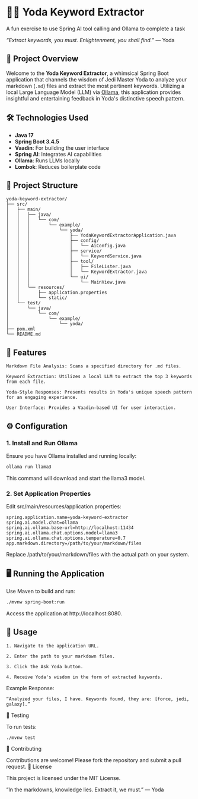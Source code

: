 # 🧙‍♂️ Yoda Keyword Extractor
A fun exercise to use Spring AI tool calling and Ollama to complete a task

*“Extract keywords, you must. Enlightenment, you shall find.”* — Yoda

## 🚀 Project Overview

Welcome to the **Yoda Keyword Extractor**, a whimsical Spring Boot application that channels the wisdom of Jedi Master Yoda to analyze your markdown (`.md`) files and extract the most pertinent keywords. Utilizing a local Large Language Model (LLM) via [Ollama](https://ollama.com/), this application provides insightful and entertaining feedback in Yoda's distinctive speech pattern.

## 🛠️ Technologies Used

- **Java 17**  
- **Spring Boot 3.4.5**  
- **Vaadin**: For building the user interface  
- **Spring AI**: Integrates AI capabilities  
- **Ollama**: Runs LLMs locally  
- **Lombok**: Reduces boilerplate code  

## 📁 Project Structure

```plaintext
yoda-keyword-extractor/
├── src/
│   ├── main/
│   │   ├── java/
│   │   │   └── com/
│   │   │       └── example/
│   │   │           └── yoda/
│   │   │               ├── YodaKeywordExtractorApplication.java
│   │   │               ├── config/
│   │   │               │   └── AiConfig.java
│   │   │               ├── service/
│   │   │               │   └── KeywordService.java
│   │   │               ├── tool/
│   │   │               │   ├── FileLister.java
│   │   │               │   └── KeywordExtractor.java
│   │   │               └── ui/
│   │   │                   └── MainView.java
│   │   └── resources/
│   │       ├── application.properties
│   │       └── static/
│   └── test/
│       └── java/
│           └── com/
│               └── example/
│                   └── yoda/
├── pom.xml
└── README.md
```
## 🧩 Features

    Markdown File Analysis: Scans a specified directory for .md files.

    Keyword Extraction: Utilizes a local LLM to extract the top 3 keywords from each file.

    Yoda-Style Responses: Presents results in Yoda's unique speech pattern for an engaging experience.

    User Interface: Provides a Vaadin-based UI for user interaction.

## ⚙️ Configuration
### 1. Install and Run Ollama

Ensure you have Ollama installed and running locally:

```bash
ollama run llama3
```

This command will download and start the llama3 model.
### 2. Set Application Properties

Edit src/main/resources/application.properties:

```properties
spring.application.name=yoda-keyword-extractor
spring.ai.model.chat=ollama
spring.ai.ollama.base-url=http://localhost:11434
spring.ai.ollama.chat.options.model=llama3
spring.ai.ollama.chat.options.temperature=0.7
app.markdown.directory=/path/to/your/markdown/files
```

Replace /path/to/your/markdown/files with the actual path on your system.
## 🖥️ Running the Application

Use Maven to build and run:
```bash
./mvnw spring-boot:run
```
Access the application at http://localhost:8080.

## 🧙 Usage

    1. Navigate to the application URL.

    2. Enter the path to your markdown files.

    3. Click the Ask Yoda button.

    4. Receive Yoda's wisdom in the form of extracted keywords.

Example Response:

```less
“Analyzed your files, I have. Keywords found, they are: [force, jedi, galaxy].”
```
🧪 Testing

To run tests:
```bash
./mvnw test
```
🤝 Contributing

Contributions are welcome! Please fork the repository and submit a pull request.
📜 License

This project is licensed under the MIT License.

“In the markdowns, knowledge lies. Extract it, we must.” — Yoda

